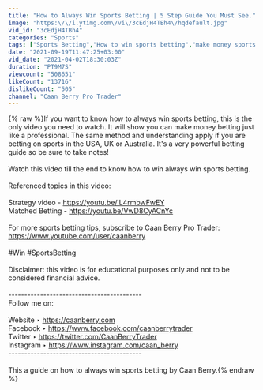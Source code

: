 ```yaml
---
title: "How to Always Win Sports Betting | 5 Step Guide You Must See."
image: "https:\/\/i.ytimg.com\/vi\/3cEdjH4TBh4\/hqdefault.jpg"
vid_id: "3cEdjH4TBh4"
categories: "Sports"
tags: ["Sports Betting","How to win sports betting","make money sports betting"]
date: "2021-09-19T11:47:25+03:00"
vid_date: "2021-04-02T18:30:03Z"
duration: "PT9M7S"
viewcount: "508651"
likeCount: "13716"
dislikeCount: "505"
channel: "Caan Berry Pro Trader"
---
```

{% raw %}If you want to know how to always win sports betting, this is the only video you need to watch. It will show you can make money betting just like a professional. The same method and understanding apply if you are betting on sports in the USA, UK or Australia. It's a very powerful betting guide so be sure to take notes!<br /><br />Watch this video till the end to know how to win always win sports betting.<br /><br />Referenced topics in this video:<br /><br />Strategy video - <a rel="nofollow" target="blank" href="https://youtu.be/iL4rmbwFwEY">https://youtu.be/iL4rmbwFwEY</a><br />Matched Betting - <a rel="nofollow" target="blank" href="https://youtu.be/VwD8CyACnYc">https://youtu.be/VwD8CyACnYc</a><br /><br />For more sports betting tips, subscribe to Caan Berry Pro Trader: <a rel="nofollow" target="blank" href="https://www.youtube.com/user/caanberry">https://www.youtube.com/user/caanberry</a><br /><br />#Win #SportsBetting<br /><br />Disclaimer: this video is for educational purposes only and not to be considered financial advice.<br /><br />------------------------------------------ <br />Follow me on:<br /><br />Website ‣ <a rel="nofollow" target="blank" href="https://caanberry.com">https://caanberry.com</a> <br />Facebook ‣ <a rel="nofollow" target="blank" href="https://www.facebook.com/caanberrytrader">https://www.facebook.com/caanberrytrader</a> <br />Twitter ‣ <a rel="nofollow" target="blank" href="https://twitter.com/CaanBerryTrader">https://twitter.com/CaanBerryTrader</a> <br />Instagram ‣ <a rel="nofollow" target="blank" href="https://www.instagram.com/caan_berry">https://www.instagram.com/caan_berry</a> <br />------------------------------------------ <br /><br />This a guide on how to always win sports betting by Caan Berry.{% endraw %}

